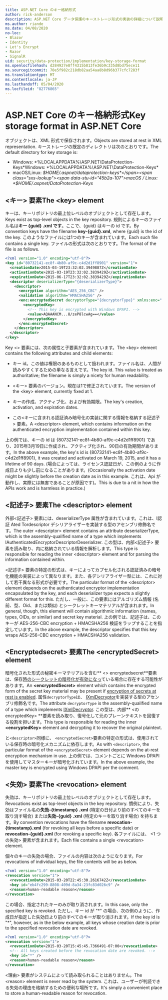 ```yaml
---
title: ASP.NET Core のキー格納形式
author: rick-anderson
description: ASP.NET Core データ保護のキーストレージ形式の実装の詳細について説明します。
ms.author: riande
ms.date: 04/08/2020
no-loc:
- Blazor
- Identity
- Let's Encrypt
- Razor
- SignalR
uid: security/data-protection/implementation/key-storage-format
ms.openlocfilehash: d284927e8ff4315b813fe36b9c335d8bd75ece11
ms.sourcegitcommit: 70e5f982c218db82aa54aa8b8d96b377cfc7283f
ms.translationtype: MT
ms.contentlocale: ja-JP
ms.lasthandoff: 05/04/2020
ms.locfileid: "82776865"
---
```

# <a name="key-storage-format-in-aspnet-core"></a><span data-ttu-id="45b2a-103">ASP.NET Core のキー格納形式</span><span class="sxs-lookup"><span data-stu-id="45b2a-103">Key storage format in ASP.NET Core</span></span>

<a name="data-protection-implementation-key-storage-format"></a>

<span data-ttu-id="45b2a-104">オブジェクトは、XML 形式で保存されます。</span><span class="sxs-lookup"><span data-stu-id="45b2a-104">Objects are stored at rest in XML representation.</span></span> <span data-ttu-id="45b2a-105">キーストレージの既定のディレクトリは次のとおりです。</span><span class="sxs-lookup"><span data-stu-id="45b2a-105">The default directory for key storage is:</span></span>

* <span data-ttu-id="45b2a-106">Windows: \*%LOCALAPPDATA%\ASP.NET\DataProtection-Keys\*</span><span class="sxs-lookup"><span data-stu-id="45b2a-106">Windows: \*%LOCALAPPDATA%\ASP.NET\DataProtection-Keys\*</span></span>
* <span data-ttu-id="45b2a-107">macOS/Linux: *$HOME/.aspnet/dataprotection-keys*</span><span class="sxs-lookup"><span data-stu-id="45b2a-107">macOS / Linux: *$HOME/.aspnet/DataProtection-Keys*</span></span>

## <a name="the-key-element"></a><span data-ttu-id="45b2a-108">\<キー> 要素</span><span class="sxs-lookup"><span data-stu-id="45b2a-108">The \<key> element</span></span>

<span data-ttu-id="45b2a-109">キーは、キーリポジトリの最上位レベルのオブジェクトとして存在します。</span><span class="sxs-lookup"><span data-stu-id="45b2a-109">Keys exist as top-level objects in the key repository.</span></span> <span data-ttu-id="45b2a-110">規則によるキーのファイル名は**キー {guid} .xml です**。ここで、{guid} はキーの id です。</span><span class="sxs-lookup"><span data-stu-id="45b2a-110">By convention keys have the filename **key-{guid}.xml**, where {guid} is the id of the key.</span></span> <span data-ttu-id="45b2a-111">このようなファイルには1つのキーが含まれています。</span><span class="sxs-lookup"><span data-stu-id="45b2a-111">Each such file contains a single key.</span></span> <span data-ttu-id="45b2a-112">ファイルの形式は次のとおりです。</span><span class="sxs-lookup"><span data-stu-id="45b2a-112">The format of the file is as follows.</span></span>

```xml
<?xml version="1.0" encoding="utf-8"?>
<key id="80732141-ec8f-4b80-af9c-c4d2d1ff8901" version="1">
  <creationDate>2015-03-19T23:32:02.3949887Z</creationDate>
  <activationDate>2015-03-19T23:32:02.3839429Z</activationDate>
  <expirationDate>2015-06-17T23:32:02.3839429Z</expirationDate>
  <descriptor deserializerType="{deserializerType}">
    <descriptor>
      <encryption algorithm="AES_256_CBC" />
      <validation algorithm="HMACSHA256" />
      <enc:encryptedSecret decryptorType="{decryptorType}" xmlns:enc="...">
        <encryptedKey>
          <!-- This key is encrypted with Windows DPAPI. -->
          <value>AQAAANCM...8/zeP8lcwAg==</value>
        </encryptedKey>
      </enc:encryptedSecret>
    </descriptor>
  </descriptor>
</key>
```

<span data-ttu-id="45b2a-113">Key \<> 要素には、次の属性と子要素が含まれています。</span><span class="sxs-lookup"><span data-stu-id="45b2a-113">The \<key> element contains the following attributes and child elements:</span></span>

* <span data-ttu-id="45b2a-114">キー id。この値は権限のあるものとして扱われます。ファイル名は、人間が読みやすくするための単なる言えです。</span><span class="sxs-lookup"><span data-stu-id="45b2a-114">The key id. This value is treated as authoritative; the filename is simply a nicety for human readability.</span></span>

* <span data-ttu-id="45b2a-115">\<キー> 要素のバージョン。現在は1で修正されています。</span><span class="sxs-lookup"><span data-stu-id="45b2a-115">The version of the \<key> element, currently fixed at 1.</span></span>

* <span data-ttu-id="45b2a-116">キーの作成、アクティブ化、および有効期限。</span><span class="sxs-lookup"><span data-stu-id="45b2a-116">The key's creation, activation, and expiration dates.</span></span>

* <span data-ttu-id="45b2a-117">この\<キーに含まれる認証済み暗号化の実装に関する情報を格納する記述子> 要素。</span><span class="sxs-lookup"><span data-stu-id="45b2a-117">A \<descriptor> element, which contains information on the authenticated encryption implementation contained within this key.</span></span>

<span data-ttu-id="45b2a-118">上の例では、キーの id は {80732141-ec8f-4b80-af9c-c4d2d1ff8901} であり、2015年3月19日に作成され、アクティブ化され、90日の有効期間があります。</span><span class="sxs-lookup"><span data-stu-id="45b2a-118">In the above example, the key's id is {80732141-ec8f-4b80-af9c-c4d2d1ff8901}, it was created and activated on March 19, 2015, and it has a lifetime of 90 days.</span></span> <span data-ttu-id="45b2a-119">(場合によっては、ライセンス認証日が、この例のように作成日よりも少し前になることがあります。</span><span class="sxs-lookup"><span data-stu-id="45b2a-119">(Occasionally the activation date might be slightly before the creation date as in this example.</span></span> <span data-ttu-id="45b2a-120">これは、Api が動作し、実際には無害であることが原因です)。</span><span class="sxs-lookup"><span data-stu-id="45b2a-120">This is due to a nit in how the APIs work and is harmless in practice.)</span></span>

## <a name="the-descriptor-element"></a><span data-ttu-id="45b2a-121">\<記述子> 要素</span><span class="sxs-lookup"><span data-stu-id="45b2a-121">The \<descriptor> element</span></span>

<span data-ttu-id="45b2a-122">外部\<記述子> 要素には、deserializerType 属性が含まれています。これは、I認証 Ated Tordescriptor デシリアライザーを実装する型のアセンブリ修飾名です。</span><span class="sxs-lookup"><span data-stu-id="45b2a-122">The outer \<descriptor> element contains an attribute deserializerType, which is the assembly-qualified name of a type which implements IAuthenticatedEncryptorDescriptorDeserializer.</span></span> <span data-ttu-id="45b2a-123">この型は、内部\<記述子> 要素を読み取り、内に格納されている情報を解析します。</span><span class="sxs-lookup"><span data-stu-id="45b2a-123">This type is responsible for reading the inner \<descriptor> element and for parsing the information contained within.</span></span>

<span data-ttu-id="45b2a-124">\<記述子> 要素の特定の形式は、キーによってカプセル化される認証済みの暗号化機能の実装によって異なります。また、各デシリアライザー型には、これに対して若干異なる形式が必要です。</span><span class="sxs-lookup"><span data-stu-id="45b2a-124">The particular format of the \<descriptor> element depends on the authenticated encryptor implementation encapsulated by the key, and each deserializer type expects a slightly different format for this.</span></span> <span data-ttu-id="45b2a-125">ただし、一般に、この要素にはアルゴリズム情報 (名前、型、Oid、または類似) とシークレットキーマテリアルが含まれます。</span><span class="sxs-lookup"><span data-stu-id="45b2a-125">In general, though, this element will contain algorithmic information (names, types, OIDs, or similar) and secret key material.</span></span> <span data-ttu-id="45b2a-126">上の例では、記述子は、このキーが AES-256-CBC encryption + HMACSHA256 検証をラップすることを指定しています。</span><span class="sxs-lookup"><span data-stu-id="45b2a-126">In the above example, the descriptor specifies that this key wraps AES-256-CBC encryption + HMACSHA256 validation.</span></span>

## <a name="the-encryptedsecret-element"></a><span data-ttu-id="45b2a-127">\<Encryptedsecret> 要素</span><span class="sxs-lookup"><span data-stu-id="45b2a-127">The \<encryptedSecret> element</span></span>

<span data-ttu-id="45b2a-128">暗号化された形式の秘密キーマテリアルを含む\*\* &lt;&gt; encryptedsecret\*\*要素は、保存[時のシークレットの暗号化が有効になっ](xref:security/data-protection/implementation/key-encryption-at-rest)ている場合に存在する可能性があります。</span><span class="sxs-lookup"><span data-stu-id="45b2a-128">An **&lt;encryptedSecret&gt;** element which contains the encrypted form of the secret key material may be present if [encryption of secrets at rest is enabled](xref:security/data-protection/implementation/key-encryption-at-rest).</span></span> <span data-ttu-id="45b2a-129">属性`decryptorType`は、 [IXmlDecryptor](/dotnet/api/microsoft.aspnetcore.dataprotection.xmlencryption.ixmldecryptor)を実装する型のアセンブリ修飾名です。</span><span class="sxs-lookup"><span data-stu-id="45b2a-129">The attribute `decryptorType` is the assembly-qualified name of a type which implements [IXmlDecryptor](/dotnet/api/microsoft.aspnetcore.dataprotection.xmlencryption.ixmldecryptor).</span></span> <span data-ttu-id="45b2a-130">この型は、内部\*\* &lt;の encryptedKey&gt; \*\*要素を読み取り、復号化して元のプレーンテキストを回復する役割を担います。</span><span class="sxs-lookup"><span data-stu-id="45b2a-130">This type is responsible for reading the inner **&lt;encryptedKey&gt;** element and decrypting it to recover the original plaintext.</span></span>

<span data-ttu-id="45b2a-131">と`<descriptor>`同様に、 `<encryptedSecret>`要素の特定の形式は、使用されている保存時の暗号化メカニズムに依存します。</span><span class="sxs-lookup"><span data-stu-id="45b2a-131">As with `<descriptor>`, the particular format of the `<encryptedSecret>` element depends on the at-rest encryption mechanism in use.</span></span> <span data-ttu-id="45b2a-132">上の例では、コメントごとに Windows DPAPI を使用してマスターキーが暗号化されています。</span><span class="sxs-lookup"><span data-stu-id="45b2a-132">In the above example, the master key is encrypted using Windows DPAPI per the comment.</span></span>

## <a name="the-revocation-element"></a><span data-ttu-id="45b2a-133">\<失効> 要素</span><span class="sxs-lookup"><span data-stu-id="45b2a-133">The \<revocation> element</span></span>

<span data-ttu-id="45b2a-134">失効は、キーリポジトリの最上位レベルのオブジェクトとして存在します。</span><span class="sxs-lookup"><span data-stu-id="45b2a-134">Revocations exist as top-level objects in the key repository.</span></span> <span data-ttu-id="45b2a-135">慣例により、失効はファイル名の**失効-{timestamp} .xml** (特定の日付より前のすべてのキーを取り消す場合) または**失効-{guid} .xml** (特定のキーを取り消す場合) を持ちます。</span><span class="sxs-lookup"><span data-stu-id="45b2a-135">By convention revocations have the filename **revocation-{timestamp}.xml** (for revoking all keys before a specific date) or **revocation-{guid}.xml** (for revoking a specific key).</span></span> <span data-ttu-id="45b2a-136">各ファイルには、 \<1 つの失効> 要素が含まれます。</span><span class="sxs-lookup"><span data-stu-id="45b2a-136">Each file contains a single \<revocation> element.</span></span>

<span data-ttu-id="45b2a-137">個々のキーの失効の場合、ファイルの内容は次のようになります。</span><span class="sxs-lookup"><span data-stu-id="45b2a-137">For revocations of individual keys, the file contents will be as below.</span></span>

```xml
<?xml version="1.0" encoding="utf-8"?>
<revocation version="1">
  <revocationDate>2015-03-20T22:45:30.2616742Z</revocationDate>
  <key id="eb4fc299-8808-409d-8a34-23fc83d026c9" />
  <reason>human-readable reason</reason>
</revocation>
```

<span data-ttu-id="45b2a-138">この場合、指定されたキーのみが取り消されます。</span><span class="sxs-lookup"><span data-stu-id="45b2a-138">In this case, only the specified key is revoked.</span></span> <span data-ttu-id="45b2a-139">ただし、キー id が "\*" の場合、次の例のように、作成日が指定した失効日より前のすべてのキーが取り消されます。</span><span class="sxs-lookup"><span data-stu-id="45b2a-139">If the key id is "\*", however, as in the below example, all keys whose creation date is prior to the specified revocation date are revoked.</span></span>

```xml
<?xml version="1.0" encoding="utf-8"?>
<revocation version="1">
  <revocationDate>2015-03-20T15:45:45.7366491-07:00</revocationDate>
  <!-- All keys created before the revocation date are revoked. -->
  <key id="*" />
  <reason>human-readable reason</reason>
</revocation>
```

<span data-ttu-id="45b2a-140">\<理由> 要素がシステムによって読み取られることはありません。</span><span class="sxs-lookup"><span data-stu-id="45b2a-140">The \<reason> element is never read by the system.</span></span> <span data-ttu-id="45b2a-141">これは、ユーザーが判読できる失効の理由を格納するための便利な場所です。</span><span class="sxs-lookup"><span data-stu-id="45b2a-141">It's simply a convenient place to store a human-readable reason for revocation.</span></span>
